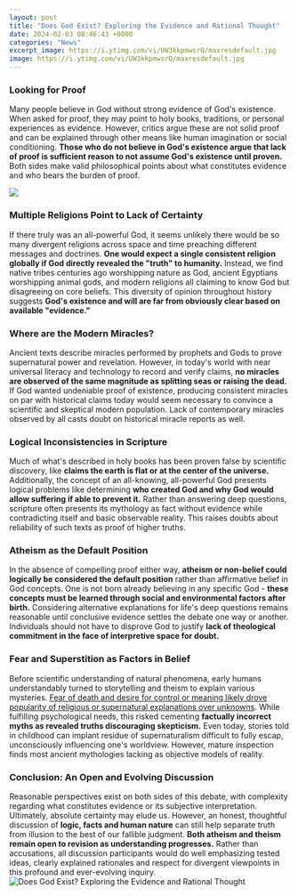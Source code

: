 ```yaml
---
layout: post
title: "Does God Exist? Exploring the Evidence and Rational Thought"
date: 2024-02-03 08:46:43 +0000
categories: "News"
excerpt_image: https://i.ytimg.com/vi/UW3kkpmwsrQ/maxresdefault.jpg
image: https://i.ytimg.com/vi/UW3kkpmwsrQ/maxresdefault.jpg
---
```


### Looking for Proof 
Many people believe in God without strong evidence of God's existence. When asked for proof, they may point to holy books, traditions, or personal experiences as evidence. However, critics argue these are not solid proof and can be explained through other means like human imagination or social conditioning. **Those who do not believe in God's existence argue that lack of proof is sufficient reason to not assume God's existence until proven.** Both sides make valid philosophical points about what constitutes evidence and who bears the burden of proof. 

![](https://i.ytimg.com/vi/8CQTxT2CxqA/maxresdefault.jpg)
### Multiple Religions Point to Lack of Certainty
If there truly was an all-powerful God, it seems unlikely there would be so many divergent religions across space and time preaching different messages and doctrines. **One would expect a single consistent religion globally if God directly revealed the "truth" to humanity.** Instead, we find native tribes centuries ago worshipping nature as God, ancient Egyptians worshipping animal gods, and modern religions all claiming to know God but disagreeing on core beliefs. This diversity of opinion throughout history suggests **God's existence and will are far from obviously clear based on available "evidence."**
### Where are the Modern Miracles?  
Ancient texts describe miracles performed by prophets and Gods to prove supernatural power and revelation. However, in today's world with near universal literacy and technology to record and verify claims, **no miracles are observed of the same magnitude as splitting seas or raising the dead.** If God wanted undeniable proof of existence, producing consistent miracles on par with historical claims today would seem necessary to convince a scientific and skeptical modern population. Lack of contemporary miracles observed by all casts doubt on historical miracle reports as well.
### Logical Inconsistencies in Scripture
Much of what's described in holy books has been proven false by scientific discovery, like **claims the earth is flat or at the center of the universe.** Additionally, the concept of an all-knowing, all-powerful God presents logical problems like determining **who created God and why God would allow suffering if able to prevent it.** Rather than answering deep questions, scripture often presents its mythology as fact without evidence while contradicting itself and basic observable reality. This raises doubts about reliability of such texts as proof of higher truths.  
### Atheism as the Default Position  
In the absence of compelling proof either way, **atheism or non-belief could logically be considered the default position** rather than affirmative belief in God concepts. One is not born already believing in any specific God - **these concepts must be learned through social and environmental factors after birth.** Considering alternative explanations for life's deep questions remains reasonable until conclusive evidence settles the debate one way or another. Individuals should not have to disprove God to justify **lack of theological commitment in the face of interpretive space for doubt.**
### Fear and Superstition as Factors in Belief
Before scientific understanding of natural phenomena, early humans understandably turned to storytelling and theism to explain various mysteries. [Fear of death and desire for control or meaning likely drove popularity of religious or supernatural explanations over unknowns](https://store.fi.io.vn/womens-girl-who-loves-scotties-scottish-terrier-dog-breed-owner-1). While fulfilling psychological needs, this risked cementing **factually incorrect myths as revealed truths discouraging skepticism.** Even today, stories told in childhood can implant residue of supernaturalism difficult to fully escap, unconsciously influencing one's worldview. However, mature inspection finds most ancient mythologies lacking as objective models of reality.  
### Conclusion: An Open and Evolving Discussion
Reasonable perspectives exist on both sides of this debate, with complexity regarding what constitutes evidence or its subjective interpretation. Ultimately, absolute certainty may elude us. However, an honest, thoughtful discussion of **logic, facts and human nature** can still help separate truth from illusion to the best of our fallible judgment. **Both atheism and theism remain open to revision as understanding progresses.** Rather than accusations, all discussion participants would do well emphasizing tested ideas, clearly explained rationales and respect for divergent viewpoints in this profound and ever-evolving inquiry.
![Does God Exist? Exploring the Evidence and Rational Thought](https://i.ytimg.com/vi/UW3kkpmwsrQ/maxresdefault.jpg)